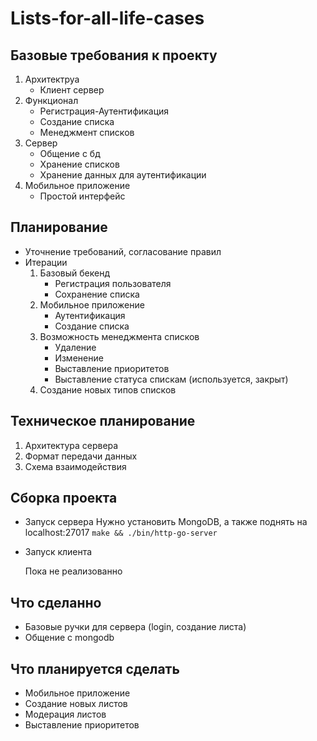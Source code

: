 # Lists-for-all-life-cases

## Базовые требования к проекту
1.  Архитектруа
    -  Клиент сервер
2.  Функционал
    - Регистрация-Аутентификация
    - Создание списка
    - Менеджмент списков
3.  Сервер
    -  Общение с бд
      -  Хранение списков
      - Хранение данных для аутентификации
4.  Мобильное приложение
    -  Простой интерфейс

## Планирование
  -  Уточнение требований, согласование правил
  -  Итерации
     1. Базовый бекенд
        - Регистрация пользователя
        - Сохранение списка
     2. Мобильное приложение
        - Аутентификация
        - Создание списка
     3. Возможность менеджмента списков
        - Удаление
        - Изменение
        - Выставление приоритетов
        - Выставление статуса спискам (используется, закрыт)
     4. Создание новых типов списков
   
## Техническое планирование
  1.  Архитектура сервера
  2.  Формат передачи данных
  3.  Схема взаимодействия

## Сборка проекта
  -  Запуск сервера
      Нужно установить MongoDB, а также поднять на localhost:27017
      `make && ./bin/http-go-server`
  -  Запуск клиента
    
      Пока не реализованно

## Что сделанно
- Базовые ручки для сервера (login, создание листа)
- Общение с mongodb
## Что планируется сделать
- Мобильное приложение
- Создание новых листов
- Модерация листов
- Выставление приоритетов
    
